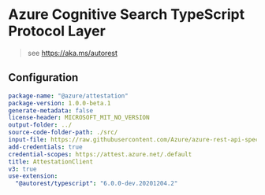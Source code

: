 # Azure Cognitive Search TypeScript Protocol Layer

> see https://aka.ms/autorest

## Configuration

```yaml
package-name: "@azure/attestation"
package-version: 1.0.0-beta.1
generate-metadata: false
license-header: MICROSOFT_MIT_NO_VERSION
output-folder: ../
source-code-folder-path: ./src/
input-file: https://raw.githubusercontent.com/Azure/azure-rest-api-specs/master/specification/attestation/data-plane/Microsoft.Attestation/stable/2020-10-01/attestation.json
add-credentials: true
credential-scopes: https://attest.azure.net/.default
title: AttestationClient
v3: true
use-extension:
  "@autorest/typescript": "6.0.0-dev.20201204.2"
```
